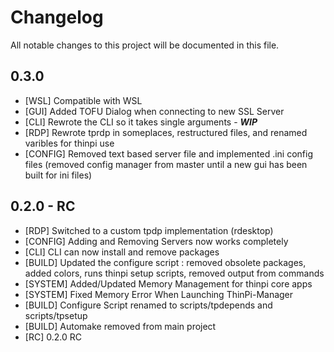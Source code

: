 # Changelog

All notable changes to this project will be documented in this file.

## 0.3.0 
- [WSL] Compatible with WSL
- [GUI] Added TOFU Dialog when connecting to new SSL Server
- [CLI] Rewrote the CLI so it takes single arguments - ***WIP***
- [RDP] Rewrote tprdp in someplaces, restructured files, and renamed varibles for thinpi use
- [CONFIG] Removed text based server file and implemented .ini config files (removed config manager from master until a new gui has been built for ini files)

## 0.2.0 - RC
- [RDP] Switched to a custom tpdp implementation (rdesktop)
- [CONFIG] Adding and Removing Servers now works completely
- [CLI] CLI can now install and remove packages
- [BUILD] Updated the configure script : removed obsolete packages, added colors, runs thinpi setup scripts, removed output from commands
- [SYSTEM] Added/Updated Memory Management for thinpi core apps
- [SYSTEM] Fixed Memory Error When Launching ThinPi-Manager
- [BUILD] Configure Script renamed to scripts/tpdepends and scripts/tpsetup
- [BUILD] Automake removed from main project
- [RC] 0.2.0 RC

